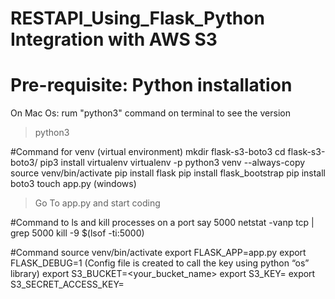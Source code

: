 # RESTAPI_Using_Flask_Python Integration with AWS S3

# Pre-requisite: Python installation 
On Mac Os: rum "python3" command on terminal to see the version
> python3

#Command for venv (virtual environment)
mkdir flask-s3-boto3
cd flask-s3-boto3/
pip3 install virtualenv
virtualenv -p python3 venv --always-copy
source venv/bin/activate
pip install flask
pip install flask_bootstrap
pip install boto3
touch app.py (windows)
> Go To app.py and start coding




#Command to ls and kill processes on a port say 5000
netstat -vanp tcp | grep 5000
kill -9 $(lsof -ti:5000)

#Command
source venv/bin/activate
export FLASK_APP=app.py
export FLASK_DEBUG=1
(Config file is created to call the key using python “os” library)
export S3_BUCKET=<your_bucket_name>
export S3_KEY=<your key>
export S3_SECRET_ACCESS_KEY=<your secret>

